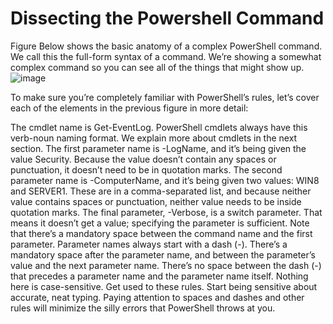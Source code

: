 # Dissecting the Powershell Command 
Figure Below shows the basic anatomy of a complex PowerShell command. We call this the full-form syntax of a command. 
We’re showing a somewhat complex command so you can see all of the things that might show up.
![image](https://user-images.githubusercontent.com/47218880/61657966-e7257700-ac89-11e9-92df-afed7148dc2c.png)

To make sure you’re completely familiar with PowerShell’s rules, let’s cover each of the elements in the previous figure in more detail:

The cmdlet name is Get-EventLog. PowerShell cmdlets always have this verb-noun naming format. We explain more about cmdlets in the next section.
The first parameter name is -LogName, and it’s being given the value Security. Because the value doesn’t contain any spaces or punctuation, it doesn’t need to be in quotation marks.
The second parameter name is -ComputerName, and it’s being given two values: WIN8 and SERVER1. These are in a comma-separated list, and because neither value contains spaces or punctuation, neither value needs to be inside quotation marks.
The final parameter, -Verbose, is a switch parameter. That means it doesn’t get a value; specifying the parameter is sufficient.
Note that there’s a mandatory space between the command name and the first parameter.
Parameter names always start with a dash (-).
There’s a mandatory space after the parameter name, and between the parameter’s value and the next parameter name.
There’s no space between the dash (-) that precedes a parameter name and the parameter name itself.
Nothing here is case-sensitive.
Get used to these rules. Start being sensitive about accurate, neat typing. Paying attention to spaces and dashes and other rules will minimize the silly errors that PowerShell throws at you.
